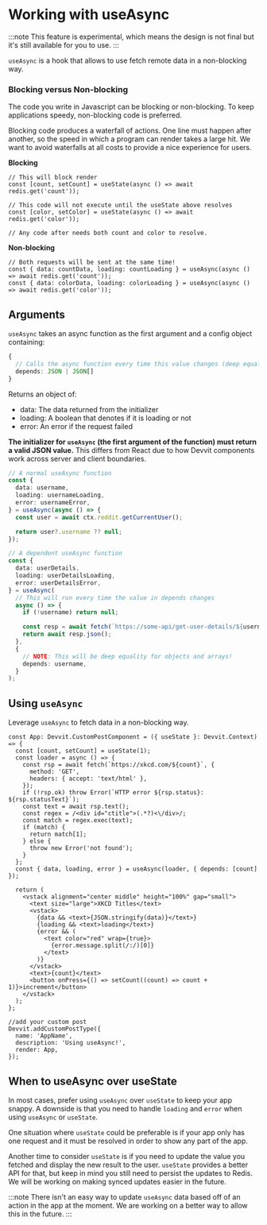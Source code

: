 # Working with useAsync

:::note
This feature is experimental, which means the design is not final but it's still available for you to use.
:::

`useAsync` is a hook that allows to use fetch remote data in a non-blocking way.

### Blocking versus Non-blocking

The code you write in Javascript can be blocking or non-blocking. To keep applications speedy, non-blocking code is preferred.

Blocking code produces a waterfall of actions. One line must happen after another, so the speed in which a program can render takes a large hit. We want to avoid waterfalls at all costs to provide a nice experience for users.

**Blocking**

```tsx
// This will block render
const [count, setCount] = useState(async () => await redis.get('count'));

// This code will not execute until the useState above resolves
const [color, setColor] = useState(async () => await redis.get('color'));

// Any code after needs both count and color to resolve.
```

**Non-blocking**

```tsx
// Both requests will be sent at the same time!
const { data: countData, loading: countLoading } = useAsync(async () => await redis.get('count'));
const { data: colorData, loading: colorLoading } = useAsync(async () => await redis.get('color'));
```

## Arguments

`useAsync` takes an async function as the first argument and a config object containing:

```ts
{
  // Calls the async function every time this value changes (deep equality)
  depends: JSON | JSON[]
}
```

Returns an object of:

- data: The data returned from the initializer
- loading: A boolean that denotes if it is loading or not
- error: An error if the request failed

**The initializer for `useAsync` (the first argument of the function) must return a valid JSON value.** This differs from React due to how Devvit components work across server and client boundaries.

```ts
// A normal useAsync function
const {
  data: username,
  loading: usernameLoading,
  error: usernameError,
} = useAsync(async () => {
  const user = await ctx.reddit.getCurrentUser();

  return user?.username ?? null;
});

// A dependent useAsync function
const {
  data: userDetails,
  loading: userDetailsLoading,
  error: userDetailsError,
} = useAsync(
  // This will run every time the value in depends changes
  async () => {
    if (!username) return null;

    const resp = await fetch(`https://some-api/get-user-details/${username}`);
    return await resp.json();
  },
  {
    // NOTE: This will be deep equality for objects and arrays!
    depends: username,
  }
);
```

## Using `useAsync`

Leverage `useAsync` to fetch data in a non-blocking way.

```tsx
const App: Devvit.CustomPostComponent = ({ useState }: Devvit.Context) => {
  const [count, setCount] = useState(1);
  const loader = async () => {
    const rsp = await fetch(`https://xkcd.com/${count}`, {
      method: 'GET',
      headers: { accept: 'text/html' },
    });
    if (!rsp.ok) throw Error(`HTTP error ${rsp.status}: ${rsp.statusText}`);
    const text = await rsp.text();
    const regex = /<div id="ctitle">(.*?)<\/div>/;
    const match = regex.exec(text);
    if (match) {
      return match[1];
    } else {
      throw new Error('not found');
    }
  };
  const { data, loading, error } = useAsync(loader, { depends: [count] });

  return (
    <vstack alignment="center middle" height="100%" gap="small">
      <text size="large">XKCD Titles</text>
      <vstack>
        {data && <text>{JSON.stringify(data)}</text>}
        {loading && <text>loading</text>}
        {error && (
          <text color="red" wrap={true}>
            {error.message.split(/:/)[0]}
          </text>
        )}
      </vstack>
      <text>{count}</text>
      <button onPress={() => setCount((count) => count + 1)}>increment</button>
    </vstack>
  );
};

//add your custom post
Devvit.addCustomPostType({
  name: 'AppName',
  description: 'Using useAsync!',
  render: App,
});
```

## When to useAsync over useState

In most cases, prefer using `useAsync` over `useState` to keep your app snappy. A downside is that you need to handle `loading` and `error` when using `useAsync` or `useState`.

One situation where `useState` could be preferable is if your app only has one request and it must be resolved in order to show any part of the app.

Another time to consider `useState` is if you need to update the value you fetched and display the new result to the user. `useState` provides a better API for that, but keep in mind you still need to persist the updates to Redis. We will be working on making synced updates easier in the future.

:::note
There isn't an easy way to update `useAsync` data based off of an action in the app at the moment. We are working on a better way to allow this in the future.
:::
